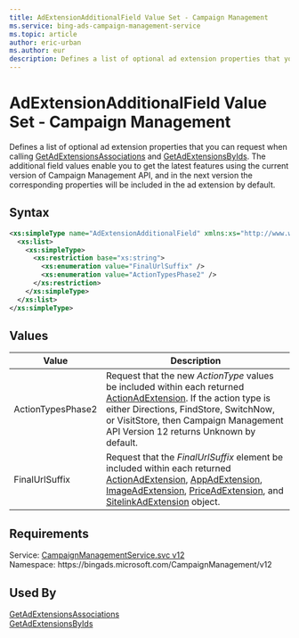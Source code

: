 ```yaml
---
title: AdExtensionAdditionalField Value Set - Campaign Management
ms.service: bing-ads-campaign-management-service
ms.topic: article
author: eric-urban
ms.author: eur
description: Defines a list of optional ad extension properties that you can request when calling GetAdExtensionsAssociations and GetAdExtensionsByIds.
---
```

# AdExtensionAdditionalField Value Set - Campaign Management
Defines a list of optional ad extension properties that you can request when calling [GetAdExtensionsAssociations](getadextensionsassociations.md) and [GetAdExtensionsByIds](getadextensionsbyids.md). The additional field values enable you to get the latest features using the current version of Campaign Management API, and in the next version the corresponding properties will be included in the ad extension by default.  

## Syntax
```xml
<xs:simpleType name="AdExtensionAdditionalField" xmlns:xs="http://www.w3.org/2001/XMLSchema">
  <xs:list>
    <xs:simpleType>
      <xs:restriction base="xs:string">
        <xs:enumeration value="FinalUrlSuffix" />
        <xs:enumeration value="ActionTypesPhase2" />
      </xs:restriction>
    </xs:simpleType>
  </xs:list>
</xs:simpleType>
```

## <a name="values"></a>Values

|Value|Description|
|-----------|---------------|
|<a name="actiontypesphase2"></a>ActionTypesPhase2|Request that the new *ActionType* values be included within each returned [ActionAdExtension](actionadextension.md#actiontype). If the action type is either Directions, FindStore, SwitchNow, or VisitStore, then Campaign Management API Version 12 returns Unknown by default.|
|<a name="finalurlsuffix"></a>FinalUrlSuffix|Request that the *FinalUrlSuffix* element be included within each returned [ActionAdExtension](actionadextension.md#finalurlsuffix), [AppAdExtension](appadextension.md#finalurlsuffix), [ImageAdExtension](imageadextension.md#finalurlsuffix), [PriceAdExtension](priceadextension.md#finalurlsuffix), and [SitelinkAdExtension](sitelinkadextension.md#finalurlsuffix) object.|

## Requirements
Service: [CampaignManagementService.svc v12](https://campaign.api.bingads.microsoft.com/Api/Advertiser/CampaignManagement/v12/CampaignManagementService.svc)  
Namespace: https\://bingads.microsoft.com/CampaignManagement/v12  

## Used By
[GetAdExtensionsAssociations](getadextensionsassociations.md)  
[GetAdExtensionsByIds](getadextensionsbyids.md)  
